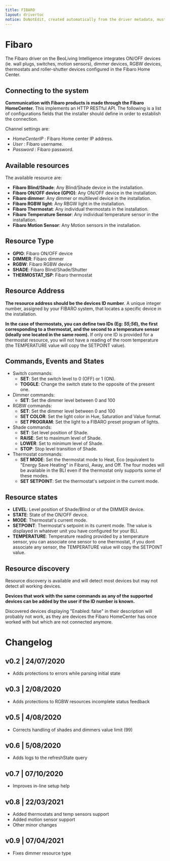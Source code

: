 ```yaml
---
title: FIBARO
layout: drivertoc
notice: DoNotEdit, created automatically from the driver metadata, must be updated on the driver itself
---
```

Fibaro
=======================
The Fibaro driver on the BeoLiving Intelligence integrates ON/OFF devices (ie. wall plugs, switches, motion sensors), dimmer devices, RGBW devices, thermostats and roller-shutter devices configured in the Fibaro Home Center.



Connecting to the system
-------------------------
**Communication with Fibaro products is made through the Fibaro HomeCenter.** This implements an HTTP RESTful API. 
The following is a list of configurations fields that the installer should define in order to establish the connection.

Channel settings are:
- _HomeCenterIP_ : Fibaro Home center IP address.
- _User_ : Fibaro username.
- _Password_ : Fibaro password.

Available resources
--------------------------------
The available resource are:
- **Fibaro Blind/Shade**: Any Blind/Shade device in the installation.
- **Fibaro ON/OFF device (GPIO)**: Any ON/OFF device in the installation.
- **Fibaro dimmer**: Any dimmer or multilevel device in the installation.
- **Fibaro RGBW light**: Any RBGW light in the installation.
- **Fibaro Thermostat**: Any individual thermostats in the installation.
- **Fibaro Temperature Sensor**: Any individual temperature sensor in the installation.
- **Fibaro Motion Sensor**: Any Motion sensors in the installation.

Resource Type
-------------------
- **GPIO**: Fibaro ON/OFF device
- **DIMMER**: Fibaro dimmer
- **RGBW**: Fibaro RGBW device
- **SHADE**: Fibaro Blind/Shade/Shutter
- **THERMOSTAT_1SP**: Fibaro thermostat

Resource Address
-------------------
**The resource address should be the devices ID number**. A unique integer number, assigned by your FIBARO system, that locates a specific device in the installation.

**In the case of thermostats, you can define two IDs (Eg: _55;56_), the first corresponding to a thermostat, and the second to a temperature sensor (ideally one located in the same room).**
If only one ID is provided for a thermostat resource, you will not have a reading of the room temperature (the TEMPERATURE value will copy the SETPOINT value). 

Commands, Events and States
-------------------------------
- Switch commands:
  - **SET**: Set the switch level to 0 (OFF) or 1 (ON).
  - **TOGGLE**: Change the switch state to the opposite of the present one.
- Dimmer commands:
  - **SET**: Set the dimmer level between 0 and 100
- RGBW commands:
  - **SET**: Set the dimmer level between 0 and 100
  - **SET COLOR**: Set the light color in Hue, Saturation and Value format.
  - **SET PROGRAM**: Set the light to a FIBARO preset program of lights.
- Shade commands:
  - **SET**: Set level position of Shade.
  - **RAISE**: Set to maximum level of Shade.
  - **LOWER**: Set to minimum level of Shade.
  - **STOP**: Stop level transition of Shade.
- Thermostat commands:
  - **SET MODE**: Set the thermostat mode to Heat, Eco (equivalent to "Energy Save Heating" in Fibaro), Away, and Off. The four modes will be available in the BLI even if the thermostat only supports some of these modes.
  - **SET SETPOINT**: Set the thermostat's setpoint in the current mode.


Resource states
------------------------------
- **LEVEL**: Level position of Shade/Blind or of the DIMMER device.
- **STATE**: State of the ON/OFF device.
- **MODE**: Thermostat's current mode.
- **SETPOINT**: Thermostat's setpoint in its current mode. The value is displayed in whatever unit you have configured for your BLI.
- **TEMPERATURE**: Temperature reading provided by a temperature sensor, you can associate one sensor to one thermostat, if you dont associate any sensor, the TEMPERATURE value will copy the SETPOINT value.


Resource discovery
------------------
Resource discovery is available and will detect most devices but may not detect all working devices. 

**Devices that work with the same commands as any of the supported devices can be added by the user if the ID number is known.**

Discovered devices displaying "Enabled: false" in their description will probably not work, as they are devices the Fibaro HomeCenter has once worked with but which are not connected anymore.

# Changelog
## v0.2 | 24/07/2020
 - Adds protections to errors while parsing initial state
## v0.3 | 2/08/2020
 - Adds protections to RGBW resources incomplete status feedback
## v0.5 | 4/08/2020
 - Corrects handling of shades and dimmers value limit (99)
## v0.6 | 5/08/2020
 - Adds logs to the refreshState query
## v0.7 | 07/10/2020
 - Improves in-line setup help
## v0.8 | 22/03/2021
 - Added thermostats and temp sensors support
 - Added motion sensor support
 - Other minor changes
## v0.9 | 07/04/2021
 - Fixes dimmer resource type


